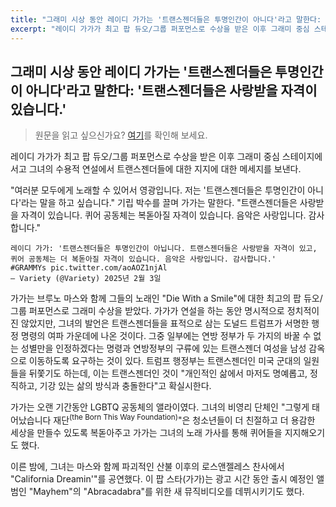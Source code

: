 ```yaml
---
title: "그래미 시상 동안 레이디 가가는 '트랜스젠더들은 투명인간이 아니다'라고 말한다: '트랜스젠더들은 사랑받을 자격이 있습니다.'"
excerpt: "레이디 가가가 최고 팝 듀오/그룹 퍼포먼스로 수상을 받은 이후 그래미 중심 스테이지에 서고 그녀의 수용적 연설에서 트랜스젠더들에 대한 지지에 대한 메세지를 보낸다."
---
```



## 그래미 시상 동안 레이디 가가는 '트랜스젠더들은 투명인간이 아니다'라고 말한다: '트랜스젠더들은 사랑받을 자격이 있습니다.'
> 원문을 읽고 싶으신가요? [여기](https://variety.com/2025/music/news/lady-gaga-grammys-speech-trans-people-deserve-love-1236294813/)를 확인해 보세요.

레이디 가가가 최고 팝 듀오/그룹 퍼포먼스로 수상을 받은 이후 그래미 중심 스테이지에 서고 그녀의 수용적 연설에서 트랜스젠더들에 대한 지지에 대한 메세지를 보낸다.

"여러분 모두에게 노래할 수 있어서 영광입니다. 저는 '트랜스젠더들은 투명인간이 아니다'라는 말을 하고 싶습니다." 기립 박수를 끌며 가가는 말한다. "트랜스젠더들은 사랑받을 자격이 있습니다. 퀴어 공동체는 복돋아질 자격이 있습니다. 음악은 사랑입니다. 감사합니다."

    레이디 가가: '트랜스젠더들은 투명인간이 아닙니다. 트랜스젠더들은 사랑받을 자격이 있고, 퀴어 공동체는 더 복돋아질 자격이 있습니다. 음악은 사랑입니다. 감사합니다.'
    #GRAMMYs pic.twitter.com/aoAOZ1njAl
    — Variety (@Variety) 2025년 2월 3일

가가는 브루노 마스와 함께 그들의 노래인 "Die With a Smile"에 대한 최고의 팝 듀오/그룹 퍼포먼스로 그래미 수상을 받았다. 가가가 연설을 하는 동안 명시적으로 정치적이진 않았지만, 그녀의 발언은 트랜스젠더들을 표적으로 삼는 도널드 트럼프가 서명한 행정 명령의 여파 가운데에 나온 것이다. 그중 일부에는 연방 정부가 두 가지의 바꿀 수 없는 성별만을 인정하겠다는 명령과 연방정부의 구류에 있는 트랜스젠더 여성을 남성 감옥으로 이동하도록 요구하는 것이 있다. 트럼프 행정부는 트랜스젠더인 미국 군대의 일원들을 뒤쫓기도 하는데, 이는 트랜스젠더인 것이 "개인적인 삶에서 마저도 명예롭고, 정직하고, 기강 있는 삶의 방식과 충돌한다"고 확실시한다.

가가는 오랜 기간동안 LGBTQ 공동체의 앨라이였다. 그녀의 비영리 단체인 "그렇게 태어났습니다 재단<sup>(the Born This Way Foundation)</sup>"은 청소년들이 더 친절하고 더 용감한 세상을 만들수 있도록 복돋아주고 가가는 그녀의 노래 가사를 통해 퀴어들을 지지해오기도 했다.

이른 밤에, 그녀는 마스와 함께 파괴적인 산불 이후의 로스앤젤레스 찬사에서 "California Dreamin'"를 공연했다. 이 팝 스타(가가)는 광고 시간 동안 출시 예정인 앨범인 "Mayhem"의 "Abracadabra"를 위한 새 뮤직비디오를 데뷔시키기도 했다.